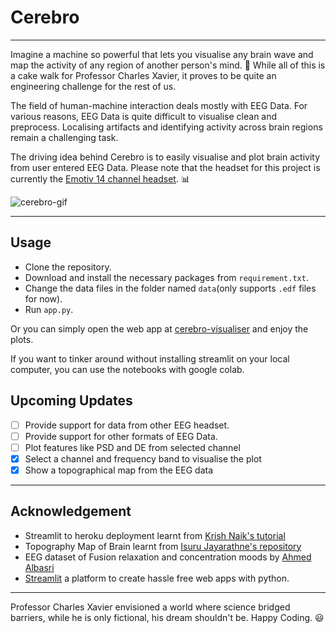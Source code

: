 # Cerebro
- - - - 
Imagine a machine so powerful that lets you visualise any brain wave and map the activity of any region of another person's mind. :brain: While all of this is a cake walk for Professor Charles Xavier, it proves to be quite an engineering challenge for the rest of us.

The field of human-machine interaction deals mostly with EEG Data. For various reasons, EEG Data is quite difficult to visualise clean and preprocess. Localising artifacts and identifying activity across brain regions remain a challenging task. 

The driving idea behind Cerebro is to easily visualise and plot brain activity from user entered EEG Data. Please note that the headset for this project is currently the [Emotiv 14 channel headset](https://www.emotiv.com/epoc/). :bar_chart:


![cerebro-gif](https://user-images.githubusercontent.com/44690292/106251928-9f4abd00-623b-11eb-9e9e-9e77ebc0a9ba.gif)

- - - - 
## Usage

* Clone the repository.
* Download and install the necessary packages from `requirement.txt`.
* Change the data files in the folder named `data`(only supports `.edf` files for now).
* Run `app.py`.

Or you can simply open the web app at [cerebro-visualiser](https://cerebro-visualiser.herokuapp.com/) and enjoy the plots. 


If you want to tinker around without installing streamlit on your local computer, you can use the notebooks with google colab.

## Upcoming Updates

- [ ] Provide support for data from other EEG headset.
- [ ] Provide support for other formats of EEG Data.
- [ ] Plot features like PSD and DE from selected channel
- [x] Select a channel and frequency band to visualise the plot
- [x] Show a topographical map from the EEG data 

- - - - 

## Acknowledgement

* Streamlit to heroku deployment learnt from [Krish Naik's tutorial](https://www.youtube.com/watch?v=5XnHlluw-Eo&feature=emb_title)
* Topography Map of Brain learnt from [Isuru Jayarathne's repository](https://github.com/ijmax/EEG-processing-python)
* EEG dataset of Fusion relaxation and concentration moods by [Ahmed Albasri](https://data.mendeley.com/datasets/8c26dn6c7w/1#__sid=js0)
* [Streamlit](https://www.streamlit.io/) a platform to create hassle free web apps with python.

- - - -
Professor Charles Xavier envisioned a world where science bridged barriers, while he is only fictional, his dream shouldn't be. Happy Coding. :smiley:
